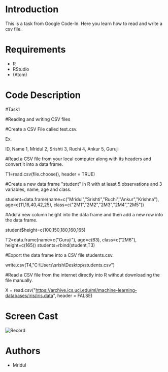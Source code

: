 # Introduction
This is a task from Google Code-In.
Here you learn how to read and write a csv file.

# Requirements
- R
- RStudio
- (Atom)

# Code Description

#Task1

#Reading and writing CSV files

#Create a CSV File called test.csv. 

Ex.

ID, Name
1, Mridul
2, Srishti
3, Ruchi
4, Ankur
5, Guruji

#Read a CSV file from your local computer along with its headers and convert it into a data frame.

T1=read.csv(file.choose(), header = TRUE)

#Create a new data frame "student" in R with at least 5 observations and 3 variables, name, age and class.

student=data.frame(name=c("Mridul","Srishti","Ruchi","Ankur","Krishna"), 
              age=c(11,16,40,42,25), 
              class=c("2M1","2M2","2M3","2M4","2M5")) 


#Add a new column height into the data frame and then add a new row into the data frame.

student$height=c(100,150,180,160,165)

T2=data.frame(name=c("Guruji"), 
              age=c(63), class=c("2M6"), height=c(165)) 
students=rbind(student,T3)

#Export the data frame into a CSV file students.csv.

write.csv(T4,"C:\\Users\\srish\\Desktop\\students.csv")

#Read a CSV file from the internet directly into R without downloading the file manually.

X = read.csv("https://archive.ics.uci.edu/ml/machine-learning-databases/iris/iris.data", header = FALSE)


# Screen Cast
![Record]()

# Authors
- Mridul
